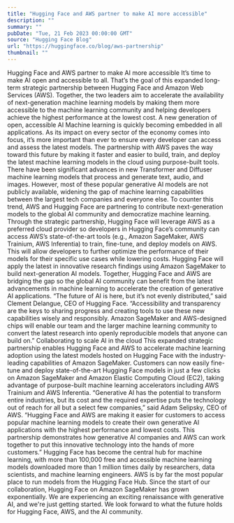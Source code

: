 ```yaml
---
title: "Hugging Face and AWS partner to make AI more accessible"
description: ""
summary: ""
pubDate: "Tue, 21 Feb 2023 00:00:00 GMT"
source: "Hugging Face Blog"
url: "https://huggingface.co/blog/aws-partnership"
thumbnail: ""
---
```


Hugging Face and AWS partner to make AI more accessible
It’s time to make AI open and accessible to all. That’s the goal of this expanded long-term strategic partnership between Hugging Face and Amazon Web Services (AWS). Together, the two leaders aim to accelerate the availability of next-generation machine learning models by making them more accessible to the machine learning community and helping developers achieve the highest performance at the lowest cost.
A new generation of open, accessible AI
Machine learning is quickly becoming embedded in all applications. As its impact on every sector of the economy comes into focus, it’s more important than ever to ensure every developer can access and assess the latest models. The partnership with AWS paves the way toward this future by making it faster and easier to build, train, and deploy the latest machine learning models in the cloud using purpose-built tools.
There have been significant advances in new Transformer and Diffuser machine learning models that process and generate text, audio, and images. However, most of these popular generative AI models are not publicly available, widening the gap of machine learning capabilities between the largest tech companies and everyone else. To counter this trend, AWS and Hugging Face are partnering to contribute next-generation models to the global AI community and democratize machine learning. Through the strategic partnership, Hugging Face will leverage AWS as a preferred cloud provider so developers in Hugging Face’s community can access AWS’s state-of-the-art tools (e.g., Amazon SageMaker, AWS Trainium, AWS Inferentia) to train, fine-tune, and deploy models on AWS. This will allow developers to further optimize the performance of their models for their specific use cases while lowering costs. Hugging Face will apply the latest in innovative research findings using Amazon SageMaker to build next-generation AI models. Together, Hugging Face and AWS are bridging the gap so the global AI community can benefit from the latest advancements in machine learning to accelerate the creation of generative AI applications.
“The future of AI is here, but it’s not evenly distributed,” said Clement Delangue, CEO of Hugging Face. “Accessibility and transparency are the keys to sharing progress and creating tools to use these new capabilities wisely and responsibly. Amazon SageMaker and AWS-designed chips will enable our team and the larger machine learning community to convert the latest research into openly reproducible models that anyone can build on.”
Collaborating to scale AI in the cloud
This expanded strategic partnership enables Hugging Face and AWS to accelerate machine learning adoption using the latest models hosted on Hugging Face with the industry-leading capabilities of Amazon SageMaker. Customers can now easily fine-tune and deploy state-of-the-art Hugging Face models in just a few clicks on Amazon SageMaker and Amazon Elastic Computing Cloud (EC2), taking advantage of purpose-built machine learning accelerators including AWS Trainium and AWS Inferentia.
“Generative AI has the potential to transform entire industries, but its cost and the required expertise puts the technology out of reach for all but a select few companies,” said Adam Selipsky, CEO of AWS. “Hugging Face and AWS are making it easier for customers to access popular machine learning models to create their own generative AI applications with the highest performance and lowest costs. This partnership demonstrates how generative AI companies and AWS can work together to put this innovative technology into the hands of more customers.”
Hugging Face has become the central hub for machine learning, with more than 100,000 free and accessible machine learning models downloaded more than 1 million times daily by researchers, data scientists, and machine learning engineers. AWS is by far the most popular place to run models from the Hugging Face Hub. Since the start of our collaboration, Hugging Face on Amazon SageMaker has grown exponentially. We are experiencing an exciting renaissance with generative AI, and we're just getting started. We look forward to what the future holds for Hugging Face, AWS, and the AI community.